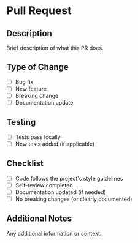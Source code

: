 # Pull Request

## Description
Brief description of what this PR does.

## Type of Change
- [ ] Bug fix
- [ ] New feature
- [ ] Breaking change
- [ ] Documentation update

## Testing
- [ ] Tests pass locally
- [ ] New tests added (if applicable)

## Checklist
- [ ] Code follows the project's style guidelines
- [ ] Self-review completed
- [ ] Documentation updated (if needed)
- [ ] No breaking changes (or clearly documented)

## Additional Notes
Any additional information or context.

